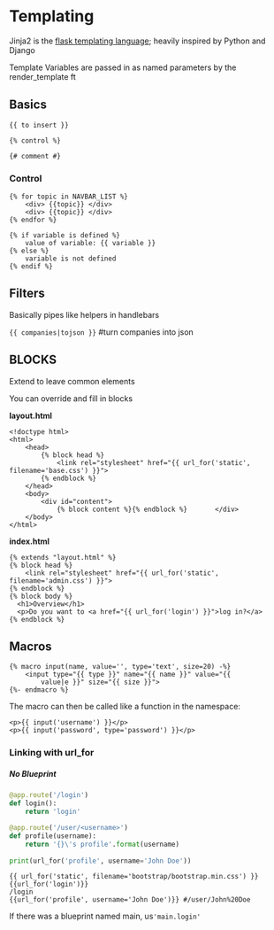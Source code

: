 # Templating

Jinja2 is the [flask templating language](http://jinja.pocoo.org/docs/2.10/templates/#defined); heavily inspired by Python and Django

Template Variables are passed in as named parameters by the render_template ft

## Basics

`{{ to insert }}`

`{% control %}`

`{# comment #}`

### Control

```jinja2
{% for topic in NAVBAR_LIST %}
    <div> {{topic}} </div>
    <div> {{topic}} </div>
{% endfor %}
```

```jinja2
{% if variable is defined %}
    value of variable: {{ variable }}
{% else %}
    variable is not defined
{% endif %}
```

## Filters

Basically pipes like helpers in handlebars

`{{ companies|tojson }}` #turn companies into json

## BLOCKS

Extend to leave common elements

 You can override and fill in blocks

**layout.html**

```jinja2
<!doctype html>
<html>
    <head>
        {% block head %}
            <link rel="stylesheet" href="{{ url_for('static', filename='base.css') }}">
        {% endblock %}
    </head>
    <body>
        <div id="content">
            {% block content %}{% endblock %}		</div>
	</body>
</html>
```

**index.html**

```jinja2
{% extends "layout.html" %}
{% block head %}
    <link rel="stylesheet" href="{{ url_for('static', filename='admin.css') }}">
{% endblock %}
{% block body %}
  <h1>Overview</h1>
  <p>Do you want to <a href="{{ url_for('login') }}">log in?</a>
{% endblock %}
```

## Macros

```jinja2
{% macro input(name, value='', type='text', size=20) -%}
    <input type="{{ type }}" name="{{ name }}" value="{{
        value|e }}" size="{{ size }}">
{%- endmacro %}
```

The macro can then be called like a function in the namespace:

```jinja2
<p>{{ input('username') }}</p>
<p>{{ input('password', type='password') }}</p>
```

### Linking with url_for

##### No Blueprint

```python
@app.route('/login')
def login():
    return 'login'

@app.route('/user/<username>')
def profile(username):
    return '{}\'s profile'.format(username)
    
print(url_for('profile', username='John Doe'))
```

```jinja2
{{ url_for('static', filename='bootstrap/bootstrap.min.css') }}
{{url_for('login')}} 
/login
{{url_for('profile', username='John Doe')}} #/user/John%20Doe
```

If there was a blueprint named main, us`'main.login'`